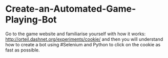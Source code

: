 # Create-an-Automated-Game-Playing-Bot
 Go to the game website and familiarise yourself with how it works:  http://orteil.dashnet.org/experiments/cookie/ 
 and then you will understand how to create a bot using #Selenium and Python to click on the cookie as fast as possible.
